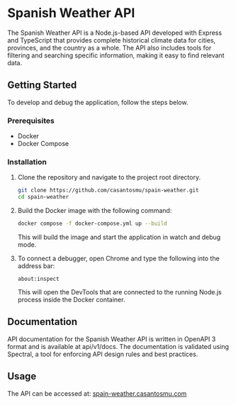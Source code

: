 # Spanish Weather API

The Spanish Weather API is a Node.js-based API developed with Express and TypeScript that provides complete historical climate data for cities, provinces, and the country as a whole. The API also includes tools for filtering and searching specific information, making it easy to find relevant data.

## Getting Started

To develop and debug the application, follow the steps below.

### Prerequisites

- Docker
- Docker Compose

### Installation

1. Clone the repository and navigate to the project root directory.

   ```bash
   git clone https://github.com/casantosmu/spain-weather.git
   cd spain-weather
   ```

1. Build the Docker image with the following command:

   ```bash
   docker compose -f docker-compose.yml up --build
   ```

   This will build the image and start the application in watch and debug mode.

1. To connect a debugger, open Chrome and type the following into the address bar:

   `about:inspect`

   This will open the DevTools that are connected to the running Node.js process inside the Docker container.

## Documentation

API documentation for the Spanish Weather API is written in OpenAPI 3 format and is available at api/v1/docs. The documentation is validated using Spectral, a tool for enforcing API design rules and best practices.

## Usage

The API can be accessed at: [spain-weather.casantosmu.com](https://spain-weather.casantosmu.com/api/v1)
